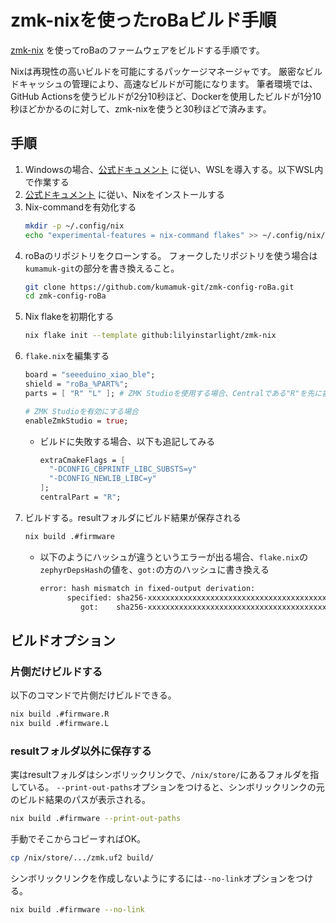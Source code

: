 # zmk-nixを使ったroBaビルド手順

[zmk-nix](https://github.com/lilyinstarlight/zmk-nix) を使ってroBaのファームウェアをビルドする手順です。

Nixは再現性の高いビルドを可能にするパッケージマネージャです。
厳密なビルドキャッシュの管理により、高速なビルドが可能になります。
筆者環境では、GitHub Actionsを使うビルドが2分10秒ほど、Dockerを使用したビルドが1分10秒ほどかかるのに対して、zmk-nixを使うと30秒ほどで済みます。

## 手順
1. Windowsの場合、[公式ドキュメント](https://learn.microsoft.com/ja-jp/windows/wsl/install) に従い、WSLを導入する。以下WSL内で作業する
1. [公式ドキュメント](https://nixos.org/download/) に従い、Nixをインストールする
1. Nix-commandを有効化する
   ```sh
   mkdir -p ~/.config/nix
   echo "experimental-features = nix-command flakes" >> ~/.config/nix/nix.conf
   ```
1. roBaのリポジトリをクローンする。
  フォークしたリポジトリを使う場合は`kumamuk-git`の部分を書き換えること。
   ```sh
   git clone https://github.com/kumamuk-git/zmk-config-roBa.git
   cd zmk-config-roBa
   ```
1. Nix flakeを初期化する
   ```sh
   nix flake init --template github:lilyinstarlight/zmk-nix
   ```
2. `flake.nix`を編集する
   ```nix
   board = "seeeduino_xiao_ble";
   shield = "roBa_%PART%";
   parts = [ "R" "L" ]; # ZMK Studioを使用する場合、Centralである"R"を先に書く

   # ZMK Studioを有効にする場合
   enableZmkStudio = true;
   ```
   - ビルドに失敗する場合、以下も追記してみる
     ```nix
     extraCmakeFlags = [
       "-DCONFIG_CBPRINTF_LIBC_SUBSTS=y"
       "-DCONFIG_NEWLIB_LIBC=y"
     ];
     centralPart = "R";
     ```
1. ビルドする。resultフォルダにビルド結果が保存される
   ```sh
   nix build .#firmware
   ```
   - 以下のようにハッシュが違うというエラーが出る場合、`flake.nix`の`zephyrDepsHash`の値を、`got:`の方のハッシュに書き換える
     ```sh
     error: hash mismatch in fixed-output derivation:
           specified: sha256-xxxxxxxxxxxxxxxxxxxxxxxxxxxxxxxxxxxxxxxxxxxx
              got:    sha256-xxxxxxxxxxxxxxxxxxxxxxxxxxxxxxxxxxxxxxxxxxxx
     ```

## ビルドオプション
### 片側だけビルドする
以下のコマンドで片側だけビルドできる。
```sh
nix build .#firmware.R
nix build .#firmware.L
```

### resultフォルダ以外に保存する
実はresultフォルダはシンボリックリンクで、`/nix/store/`にあるフォルダを指している。
`--print-out-paths`オプションをつけると、シンボリックリンクの元のビルド結果のパスが表示される。
```sh
nix build .#firmware --print-out-paths
```

手動でそこからコピーすればOK。
```sh
cp /nix/store/.../zmk.uf2 build/
```

シンボリックリンクを作成しないようにするには`--no-link`オプションをつける。
```sh
nix build .#firmware --no-link
```
